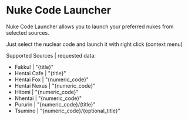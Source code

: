 # Nuke Code Launcher
Nuke Code Launcher allows you to launch your preferred nukes from selected sources.

Just select the nuclear code and launch it with right click (context menu)

Supported Sources | requested data:

- Fakku! | "{title}"
- Hentai Cafe | "{title}"
- Hentai Fox | "{numeric_code}"
- Hentai Nexus | "{numeric_code}"
- Hitomi | "{numeric_code}"
- Nhentai | "{numeric_code}"
- Pururin | "{numeric_code}/{title}"
- Tsumino | "{numeric_code}/{optional_title}"
